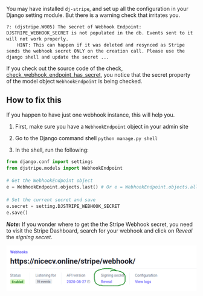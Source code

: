 


You may have installed `dj-stripe`, and set up all the configuration in your Django setting module. But there is a warning check that irritates you. 

```shell
?: (djstripe.W005) The secret of Webhook Endpoint: DJSTRIPE_WEBHOOK_SECRET is not populated in the db. Events sent to it will not work properly.
	HINT: This can happen if it was deleted and resynced as Stripe sends the webhook secret ONLY on the creation call. Please use the django shell and update the secret ...

```



If you check out the source code of the check, [check_webhook_endpoint_has_secret](https://github.com/dj-stripe/dj-stripe/blob/master/djstripe/checks.py#L159), you notice that the secret property of the model object `WebhookEndpoint` is being checked.

## How to fix this

If you happen to have just one webhook instance, this will help you. 

1. First, make sure you have a `WebhookEndpoint` object in your admin site
2. Go to the Django command shell `python manage.py shell`

3. In the shell, run the following:

```python
from django.conf import settings
from djstripe.models import WebhookEndpoint

# Get the WebhookEndpoint object
e = WebhookEndpoint.objects.last() # Or e = WebhookEndpoint.objects.all()[0]

# Set the current secret and save
e.secret = setting.DJSTRIPE_WEBHOOK_SECRET
e.save()

```

_**Note:**_ If you wonder where to get the the Stripe Webhook secret, you need to visit the Stripe Dashboard, search for your webhook and click on _Reveal_ the _signing secret_.

![Stripe Webhook dashboard](image.png)
